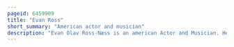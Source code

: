 ```yaml
---
pageid: 6459909
title: "Evan Ross"
short_summary: "American actor and musician"
description: "Evan Olav Ross-Næss is an american Actor and Musician. He made his acting Debut in the comedy-drama Film Atl, and has since starred in the Films Pride, according to Greta, Mooz-Lum, 96 Minutes, Supremacy, and the Hunger Games: Mockingjay – Part 1 and Part 2."
---
```

